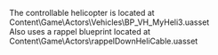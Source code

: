 The controllable helicopter is located at Content\Game\Actors\Vehicles\BP_VH_MyHeli3.uasset \
Also uses a rappel blueprint located at Content\Game\Actors\rappelDownHeliCable.uasset

